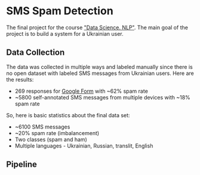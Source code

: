 # SMS Spam Detection
The final project for the course ["Data Science. NLP"](https://github.com/vseloved/prj-nlp). The main goal of the project is to build a system for a Ukrainian user.

## Data Collection
The data was collected in multiple ways and labeled manually since there is no open dataset with labeled SMS messages from Ukrainian users. Here are the results:

* 269 responses for [Google Form](https://docs.google.com/forms/d/18Uh1cJIkXQg6_UBJ63u0HGQFy2uKvWTOCZtUYGFZ4U0/) with ~62% spam rate
* ~5800 self-annotated SMS messages from multiple devices with ~18% spam rate

So, here is basic statistics about the final data set:

* ~6100 SMS messages
* ~20% spam rate (imbalancement)
* Two classes (spam and ham)
* Multiple languages - Ukrainian, Russian, translit, English

## Pipeline

